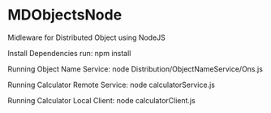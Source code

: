 # MDObjectsNode
Midleware for Distributed Object using NodeJS

Install Dependencies
  run:
  npm install
  
Running Object Name Service:
  node Distribution/ObjectNameService/Ons.js
  
Running Calculator Remote Service:
  node calculatorService.js
  
Running Calculator Local Client:
  node calculatorClient.js
